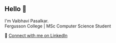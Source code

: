 ## Hello 👋  
I'm Vaibhavi Pasalkar.  
Fergusson College | MSc Computer Science Student

🔗 [Connect with me on LinkedIn](https://www.linkedin.com/in/vaibhavi-pasalkar-0664a2319/)
